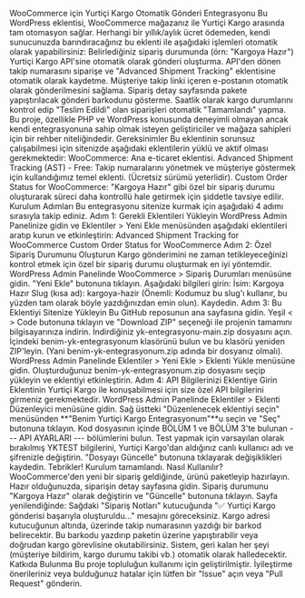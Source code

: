 WooCommerce için Yurtiçi Kargo Otomatik Gönderi Entegrasyonu
Bu WordPress eklentisi, WooCommerce mağazanız ile Yurtiçi Kargo arasında tam otomasyon sağlar. Herhangi bir yıllık/aylık ücret ödemeden, kendi sunucunuzda barındıracağınız bu eklenti ile aşağıdaki işlemleri otomatik olarak yapabilirsiniz:
Belirlediğiniz sipariş durumunda (örn: "Kargoya Hazır") Yurtiçi Kargo API'sine otomatik olarak gönderi oluşturma.
API'den dönen takip numarasını siparişe ve "Advanced Shipment Tracking" eklentisine otomatik olarak kaydetme.
Müşteriye takip linki içeren e-postanın otomatik olarak gönderilmesini sağlama.
Sipariş detay sayfasında pakete yapıştırılacak gönderi barkodunu gösterme.
Saatlik olarak kargo durumlarını kontrol edip "Teslim Edildi" olan siparişleri otomatik "Tamamlandı" yapma.
Bu proje, özellikle PHP ve WordPress konusunda deneyimli olmayan ancak kendi entegrasyonuna sahip olmak isteyen geliştiriciler ve mağaza sahipleri için bir rehber niteliğindedir.
Gereksinimler
Bu eklentinin sorunsuz çalışabilmesi için sitenizde aşağıdaki eklentilerin yüklü ve aktif olması gerekmektedir:
WooCommerce: Ana e-ticaret eklentisi.
Advanced Shipment Tracking (AST) - Free: Takip numaralarını yönetmek ve müşteriye göstermek için kullandığımız temel eklenti. (Ücretsiz sürümü yeterlidir).
Custom Order Status for WooCommerce: "Kargoya Hazır" gibi özel bir sipariş durumu oluşturarak süreci daha kontrollü hale getirmek için şiddetle tavsiye edilir.
Kurulum Adımları
Bu entegrasyonu sitenize kurmak için aşağıdaki 4 adımı sırasıyla takip ediniz.
Adım 1: Gerekli Eklentileri Yükleyin
WordPress Admin Panelinize gidin ve Eklentiler > Yeni Ekle menüsünden aşağıdaki eklentileri aratıp kurun ve etkinleştirin:
Advanced Shipment Tracking for WooCommerce
Custom Order Status for WooCommerce
Adım 2: Özel Sipariş Durumunu Oluşturun
Kargo gönderimini ne zaman tetikleyeceğinizi kontrol etmek için özel bir sipariş durumu oluşturmak en iyi yöntemdir.
WordPress Admin Panelinde WooCommerce > Sipariş Durumları menüsüne gidin.
"Yeni Ekle" butonuna tıklayın.
Aşağıdaki bilgileri girin:
İsim: Kargoya Hazır
Slug (kısa ad): kargoya-hazir (Önemli: Kodumuz bu slug'ı kullanır, bu yüzden tam olarak böyle yazdığınızdan emin olun).
Kaydedin.
Adım 3: Bu Eklentiyi Sitenize Yükleyin
Bu GitHub reposunun ana sayfasına gidin.
Yeşil < > Code butonuna tıklayın ve "Download ZIP" seçeneği ile projenin tamamını bilgisayarınıza indirin.
İndirdiğiniz yk-entegrasyonu-main.zip dosyasını açın.
İçindeki benim-yk-entegrasyonum klasörünü bulun ve bu klasörü yeniden ZIP'leyin. (Yani benim-yk-entegrasyonum.zip adında bir dosyanız olmalı).
WordPress Admin Panelinde Eklentiler > Yeni Ekle > Eklenti Yükle menüsüne gidin.
Oluşturduğunuz benim-yk-entegrasyonum.zip dosyasını seçip yükleyin ve eklentiyi etkinleştirin.
Adım 4: API Bilgilerinizi Eklentiye Girin
Eklentinin Yurtiçi Kargo ile konuşabilmesi için size özel API bilgilerini girmeniz gerekmektedir.
WordPress Admin Panelinde Eklentiler > Eklenti Düzenleyici menüsüne gidin.
Sağ üstteki "Düzenlenecek eklentiyi seçin" menüsünden **"Benim Yurtiçi Kargo Entegrasyonum"**u seçin ve "Seç" butonuna tıklayın.
Kod dosyasının içinde BÖLÜM 1 ve BÖLÜM 3'te bulunan --- API AYARLARI --- bölümlerini bulun.
Test yapmak için varsayılan olarak bırakılmış YKTEST bilgilerini, Yurtiçi Kargo'dan aldığınız canlı kullanıcı adı ve şifrenizle değiştirin.
"Dosyayı Güncelle" butonuna tıklayarak değişiklikleri kaydedin.
Tebrikler! Kurulum tamamlandı.
Nasıl Kullanılır?
WooCommerce'den yeni bir sipariş geldiğinde, ürünü paketleyip hazırlayın.
Hazır olduğunuzda, siparişin detay sayfasına gidin.
Sipariş durumunu "Kargoya Hazır" olarak değiştirin ve "Güncelle" butonuna tıklayın.
Sayfa yenilendiğinde:
Sağdaki "Sipariş Notları" kutucuğunda "✅ Yurtiçi Kargo gönderisi başarıyla oluşturuldu..." mesajını göreceksiniz.
Kargo adresi kutucuğunun altında, üzerinde takip numarasının yazdığı bir barkod belirecektir.
Bu barkodu yazdırıp paketin üzerine yapıştırabilir veya doğrudan kargo görevlisine okutabilirsiniz.
Sistem, geri kalan her şeyi (müşteriye bildirim, kargo durumu takibi vb.) otomatik olarak halledecektir.
Katkıda Bulunma
Bu proje topluluğun kullanımı için geliştirilmiştir. İyileştirme önerileriniz veya bulduğunuz hatalar için lütfen bir "Issue" açın veya "Pull Request" gönderin.

